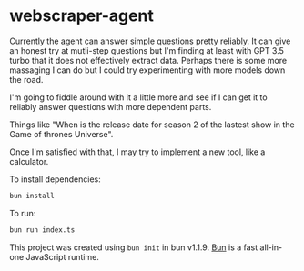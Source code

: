 # webscraper-agent

Currently the agent can answer simple questions pretty reliably. It can give an honest try at mutli-step questions but I'm finding
at least with GPT 3.5 turbo that it does not effectively extract data. Perhaps there is some more massaging I can do but I could try
experimenting with more models down the road.

I'm going to fiddle around with it a little more and see if I can get it to reliably answer questions with more dependent parts.

Things like "When is the release date for season 2 of the lastest show in the Game of thrones Universe".

Once I'm satisfied with that, I may try to implement a new tool, like a calculator.

To install dependencies:

```bash
bun install
```

To run:

```bash
bun run index.ts
```

This project was created using `bun init` in bun v1.1.9. [Bun](https://bun.sh) is a fast all-in-one JavaScript runtime.
